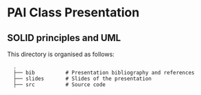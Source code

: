 # PAI Class Presentation
## SOLID principles and UML

This directory is organised as follows:

      .
      ├── bib          # Presentation bibliography and references
      ├── slides       # Slides of the presentation
      ├── src          # Source code
